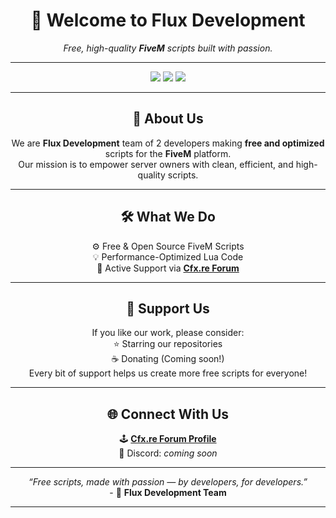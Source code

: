 <!-- Flux Development GitHub Profile README -->

<h1 align="center">💜 Welcome to <b>Flux Development</b></h1>

<p align="center">
  <i>Free, high-quality <b>FiveM</b> scripts built with passion.</i>
</p>

---

<p align="center">
  <img src="https://img.shields.io/badge/Language-Lua-676796?style=for-the-badge&logo=lua&logoColor=white" />
  <img src="https://img.shields.io/badge/Framework-FiveM-676796?style=for-the-badge&logo=fivem&logoColor=white" />
  <img src="https://img.shields.io/github/followers/FluxDevelopment?label=Followers&style=for-the-badge&color=676796" />
</p>

---

<h2 align="center">🧠 About Us</h2>

<p align="center">
  We are <b>Flux Development</b> team of 2 developers making <b>free and optimized</b> scripts for the <b>FiveM</b> platform.<br/>
  Our mission is to empower server owners with clean, efficient, and high-quality scripts.
</p>

---

<h2 align="center">🛠️ What We Do</h2>

<p align="center">
  ⚙️ Free & Open Source FiveM Scripts <br/>
  💡 Performance-Optimized Lua Code <br/>
  🤝 Active Support via <a href="https://forum.cfx.re/u/fluxdevelopment/summary" target="_blank"><b>Cfx.re Forum</b></a>
</p>

---

<h2 align="center">💜 Support Us</h2>

<p align="center">
  If you like our work, please consider:<br/>
  ⭐ Starring our repositories<br/>
  ☕ Donating (Coming soon!)<br/>
  Every bit of support helps us create more free scripts for everyone!
</p>

---

<h2 align="center">🌐 Connect With Us</h2>

<p align="center">
  🕹️ <a href="https://forum.cfx.re/u/fluxdevelopment/summary" target="_blank"><b>Cfx.re Forum Profile</b></a><br/>
  🧭 Discord: <i>coming soon</i><br/>
</p>

---

<p align="center">
  <i>“Free scripts, made with passion — by developers, for developers.”</i><br/>
  - 💜 <b>Flux Development Team</b>
</p>

---
